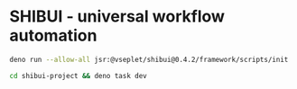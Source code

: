 # SHIBUI - universal workflow automation

```sh
deno run --allow-all jsr:@vseplet/shibui@0.4.2/framework/scripts/init
```

```sh
cd shibui-project && deno task dev
```
